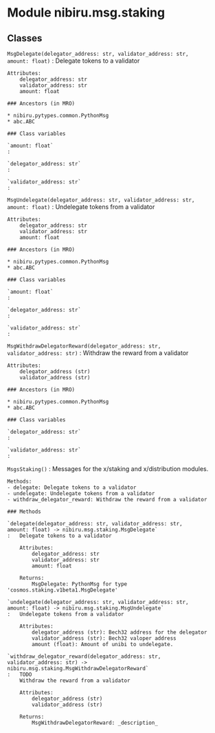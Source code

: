 Module nibiru.msg.staking
=========================

Classes
-------

`MsgDelegate(delegator_address: str, validator_address: str, amount: float)`
:   Delegate tokens to a validator

    Attributes:
        delegator_address: str
        validator_address: str
        amount: float

    ### Ancestors (in MRO)

    * nibiru.pytypes.common.PythonMsg
    * abc.ABC

    ### Class variables

    `amount: float`
    :

    `delegator_address: str`
    :

    `validator_address: str`
    :

`MsgUndelegate(delegator_address: str, validator_address: str, amount: float)`
:   Undelegate tokens from a validator

    Attributes:
        delegator_address: str
        validator_address: str
        amount: float

    ### Ancestors (in MRO)

    * nibiru.pytypes.common.PythonMsg
    * abc.ABC

    ### Class variables

    `amount: float`
    :

    `delegator_address: str`
    :

    `validator_address: str`
    :

`MsgWithdrawDelegatorReward(delegator_address: str, validator_address: str)`
:   Withdraw the reward from a validator

    Attributes:
        delegator_address (str)
        validator_address (str)

    ### Ancestors (in MRO)

    * nibiru.pytypes.common.PythonMsg
    * abc.ABC

    ### Class variables

    `delegator_address: str`
    :

    `validator_address: str`
    :

`MsgsStaking()`
:   Messages for the x/staking and x/distribution modules.

    Methods:
    - delegate: Delegate tokens to a validator
    - undelegate: Undelegate tokens from a validator
    - withdraw_delegator_reward: Withdraw the reward from a validator

    ### Methods

    `delegate(delegator_address: str, validator_address: str, amount: float) ‑> nibiru.msg.staking.MsgDelegate`
    :   Delegate tokens to a validator

        Attributes:
            delegator_address: str
            validator_address: str
            amount: float

        Returns:
            MsgDelegate: PythonMsg for type 'cosmos.staking.v1beta1.MsgDelegate'

    `undelegate(delegator_address: str, validator_address: str, amount: float) ‑> nibiru.msg.staking.MsgUndelegate`
    :   Undelegate tokens from a validator

        Attributes:
            delegator_address (str): Bech32 address for the delegator
            validator_address (str): Bech32 valoper address
            amount (float): Amount of unibi to undelegate.

    `withdraw_delegator_reward(delegator_address: str, validator_address: str) ‑> nibiru.msg.staking.MsgWithdrawDelegatorReward`
    :   TODO
        Withdraw the reward from a validator

        Attributes:
            delegator_address (str)
            validator_address (str)

        Returns:
            MsgWithdrawDelegatorReward: _description_
